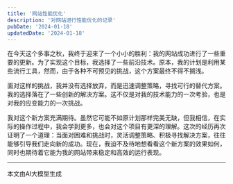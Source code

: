 ```yaml
---
title: '网站性能优化'
description: '对网站进行性能优化的记录'
pubDate: '2024-01-18'
updatedDate: '2024-01-18'
---
```


在今天这个多事之秋，我终于迎来了一个小小的胜利：我的网站成功进行了一些重要的更新。为了实现这个目标，我选择了一些前沿技术。原本，我的计划是利用某些流行工具，然而，由于各种不可预见的挑战，这个方案最终不得不搁浅。

面对这样的挑战，我并没有选择放弃，而是迅速调整策略，寻找可行的替代方案。我的选择落在了一些创新的解决方案。这不仅是对我的技术能力的一次考验，也是对我的应变能力的一次挑战。

我对这个新方案充满期待。虽然它可能不如原计划那样完美无缺，但我相信，在实际的操作过程中，我会学到更多，也会对这个项目有更深的理解。这次的经历再次证明了一个道理：当面对困难和挑战时，灵活调整策略、积极寻找解决方案，往往能够引导我们走向新的成功。现在，我迫不及待地想看看这个新方案的效果如何，同时也期待着它能为我的网站带来稳定和高效的运行表现。


---
 
本文由AI大模型生成
